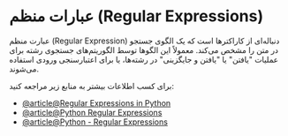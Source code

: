 # عبارات منظم (Regular Expressions)

عبارت منظم (Regular Expression) دنباله‌ای از کاراکترها است که یک الگوی جستجو در متن را مشخص می‌کند. معمولاً این الگوها توسط الگوریتم‌های جستجوی رشته برای عملیات "یافتن" یا "یافتن و جایگزینی" در رشته‌ها، یا برای اعتبارسنجی ورودی استفاده می‌شوند.

برای کسب اطلاعات بیشتر به منابع زیر مراجعه کنید:

- [@article@Regular Expressions in Python](https://docs.python.org/3/library/re.html)
- [@article@Python Regular Expressions](https://developers.google.com/edu/python/regular-expressions)
- [@article@Python - Regular Expressions](https://www.tutorialspoint.com/python/python_reg_expressions.htm)

